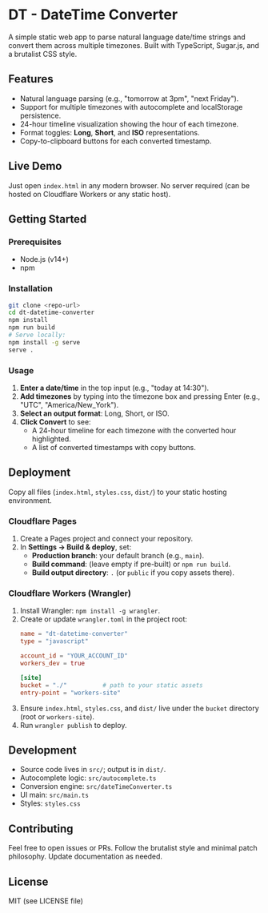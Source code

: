  # DT - DateTime Converter

 A simple static web app to parse natural language date/time strings and convert them across multiple timezones. Built with TypeScript, Sugar.js, and a brutalist CSS style.

 ## Features
 - Natural language parsing (e.g., "tomorrow at 3pm", "next Friday").
 - Support for multiple timezones with autocomplete and localStorage persistence.
 - 24-hour timeline visualization showing the hour of each timezone.
 - Format toggles: **Long**, **Short**, and **ISO** representations.
 - Copy-to-clipboard buttons for each converted timestamp.

 ## Live Demo
 Just open `index.html` in any modern browser. No server required (can be hosted on Cloudflare Workers or any static host).

 ## Getting Started
 ### Prerequisites
 - Node.js (v14+)
 - npm

 ### Installation
 ```bash
 git clone <repo-url>
 cd dt-datetime-converter
 npm install
 npm run build
 # Serve locally:
 npm install -g serve
 serve .
 ```

 ### Usage
 1. **Enter a date/time** in the top input (e.g., "today at 14:30").
 2. **Add timezones** by typing into the timezone box and pressing Enter (e.g., "UTC", "America/New_York").
 3. **Select an output format**: Long, Short, or ISO.
 4. **Click Convert** to see:
    - A 24-hour timeline for each timezone with the converted hour highlighted.
    - A list of converted timestamps with copy buttons.

 ## Deployment
Copy all files (`index.html`, `styles.css`, `dist/`) to your static hosting environment.

### Cloudflare Pages
1. Create a Pages project and connect your repository.
2. In **Settings → Build & deploy**, set:
   - **Production branch**: your default branch (e.g., `main`).
   - **Build command**: (leave empty if pre-built) or `npm run build`.
   - **Build output directory**: `.` (or `public` if you copy assets there).

### Cloudflare Workers (Wrangler)
1. Install Wrangler: `npm install -g wrangler`.
2. Create or update `wrangler.toml` in the project root:
   ```toml
   name = "dt-datetime-converter"
   type = "javascript"

   account_id = "YOUR_ACCOUNT_ID"
   workers_dev = true

   [site]
   bucket = "./"          # path to your static assets
   entry-point = "workers-site"
   ```
3. Ensure `index.html`, `styles.css`, and `dist/` live under the `bucket` directory (root or `workers-site`).
4. Run `wrangler publish` to deploy.

 ## Development
 - Source code lives in `src/`; output is in `dist/`.
 - Autocomplete logic: `src/autocomplete.ts`
 - Conversion engine: `src/dateTimeConverter.ts`
 - UI main: `src/main.ts`
 - Styles: `styles.css`

 ## Contributing
 Feel free to open issues or PRs. Follow the brutalist style and minimal patch philosophy. Update documentation as needed.

 ## License
 MIT (see LICENSE file)
